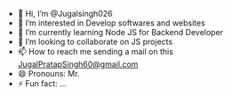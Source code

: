 - 👋 Hi, I’m @Jugalsingh026
- 👀 I’m interested in Develop softwares and websites
- 🌱 I’m currently learning Node JS for Backend Developer
- 💞️ I’m looking to collaborate on JS projects
- 📫 How to reach me sending a mail on this JugalPratapSingh60@gmail.com
- 😄 Pronouns: Mr.
- ⚡ Fun fact: ...

<!---
Jugalsingh026/Jugalsingh026 is a ✨ special ✨ repository because its `README.md` (this file) appears on your GitHub profile.
You can click the Preview link to take a look at your changes.
--->
